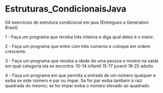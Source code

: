 # Estruturas_CondicionaisJava
04 exercícios de estrutura condicional em java (Entregues a Generation Brasil)


1 - Faça um programa que receba três inteiros e diga qual deles é o maior.

2 - Faça um programa que entre com três números e coloque em ordem crescente.

3 - Faça um programa que receba a idade de uma pessoa e mostre na saída em qual
categoria ela se encontra:
 10-14 infantil
 15-17 juvenil
 18-25 adulto
 
4 - Faça um programa em que permita a entrada de um número qualquer e exiba se este
número é par ou ímpar. Se for par exiba também a raiz quadrada do mesmo; se for
ímpar exiba o número elevado ao quadrado.
